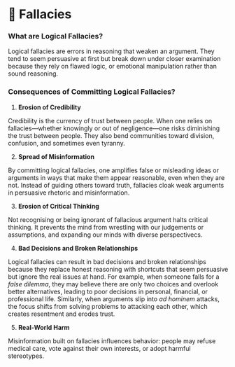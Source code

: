 # 💫 Fallacies

### What are Logical Fallacies?

Logical fallacies are errors in reasoning that weaken an argument. They tend to seem persuasive at first but break down under closer examination because they rely on flawed logic, or emotional manipulation rather than sound reasoning.

### Consequences of Committing Logical Fallacies?

1. **Erosion of Credibility**

Credibility is the currency of trust between people. When one relies on fallacies—whether knowingly or out of negligence—one risks diminishing the trust between people. They also bend communities toward division, confusion, and sometimes even tyranny.&#x20;

2. **Spread of Misinformation**

By committing logical fallacies, one amplifies false or misleading ideas or arguments in ways that make them appear reasonable, even when they are not. Instead of guiding others toward truth, fallacies cloak weak arguments in persuasive rhetoric and misinformation.

3. **Erosion of Critical Thinking**

Not recognising or being ignorant of fallacious argument halts critical thinking. It prevents the mind from wrestling with our judgements or assumptions, and expanding our minds with diverse perspectivecs.

4. **Bad Decisions and Broken Relationships**

Logical fallacies can result in bad decisions and broken relationships because they replace honest reasoning with shortcuts that seem persuasive but ignore the real issues at hand. For example, when someone falls for a _false dilemma_, they may believe there are only two choices and overlook better alternatives, leading to poor decisions in personal, financial, or professional life. Similarly, when arguments slip into _ad hominem_ attacks, the focus shifts from solving problems to attacking each other, which creates resentment and erodes trust.&#x20;

5. **Real-World Harm**

Misinformation built on fallacies influences behavior: people may refuse medical care, vote against their own interests, or adopt harmful stereotypes.

